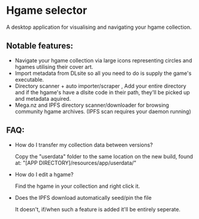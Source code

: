 # Hgame selector
A desktop application for visualising and navigating your hgame collection.

## Notable features:

- Navigate your hgame collection via large icons representing circles and hgames utilising their cover art.
- Import metadata from DLsite so all you need to do is supply the game's executable.
- Directory scanner + auto importer/scraper , Add your entire directory and if the hgame's have a dlsite code in their path, they'll be picked up and metadata aquired.
- Mega.nz and IPFS directory scanner/downloader for browsing community hgame archives. (IPFS scan requires your daemon running)

## FAQ:

- How do I transfer my collection data between versions?
	
	Copy the "userdata" folder to the same location on the new build, found at: "[APP DIRECTORY]/resources/app/userdata/"
	
- How do I edit a hgame?
	
	Find the hgame in your collection and right click it.
	
- Does the IPFS download automatically seed/pin the file
	
	It doesn't, if/when such a feature is added it'll be entirely seperate.